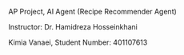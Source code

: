 AP Project, AI Agent (Recipe Recommender Agent)

Instructor: Dr. Hamidreza Hosseinkhani

Kimia Vanaei, Student Number: 401107613
